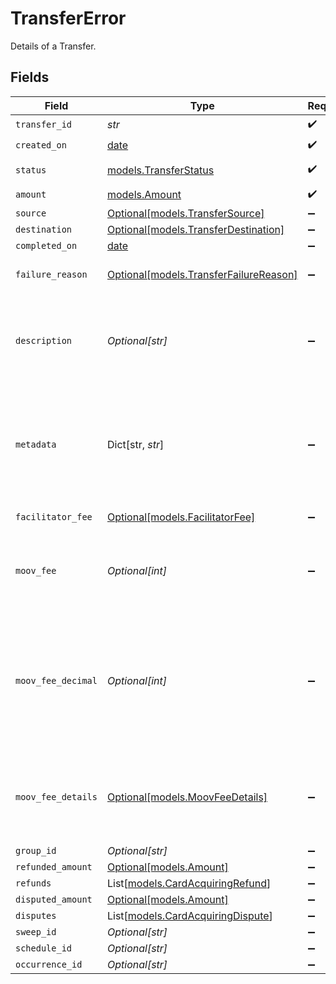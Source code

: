 # TransferError

Details of a Transfer.


## Fields

| Field                                                                                                        | Type                                                                                                         | Required                                                                                                     | Description                                                                                                  | Example                                                                                                      |
| ------------------------------------------------------------------------------------------------------------ | ------------------------------------------------------------------------------------------------------------ | ------------------------------------------------------------------------------------------------------------ | ------------------------------------------------------------------------------------------------------------ | ------------------------------------------------------------------------------------------------------------ |
| `transfer_id`                                                                                                | *str*                                                                                                        | :heavy_check_mark:                                                                                           | N/A                                                                                                          |                                                                                                              |
| `created_on`                                                                                                 | [date](https://docs.python.org/3/library/datetime.html#date-objects)                                         | :heavy_check_mark:                                                                                           | N/A                                                                                                          |                                                                                                              |
| `status`                                                                                                     | [models.TransferStatus](../models/transferstatus.md)                                                         | :heavy_check_mark:                                                                                           | Status of a transfer.                                                                                        |                                                                                                              |
| `amount`                                                                                                     | [models.Amount](../models/amount.md)                                                                         | :heavy_check_mark:                                                                                           | N/A                                                                                                          |                                                                                                              |
| `source`                                                                                                     | [Optional[models.TransferSource]](../models/transfersource.md)                                               | :heavy_minus_sign:                                                                                           | N/A                                                                                                          |                                                                                                              |
| `destination`                                                                                                | [Optional[models.TransferDestination]](../models/transferdestination.md)                                     | :heavy_minus_sign:                                                                                           | N/A                                                                                                          |                                                                                                              |
| `completed_on`                                                                                               | [date](https://docs.python.org/3/library/datetime.html#date-objects)                                         | :heavy_minus_sign:                                                                                           | N/A                                                                                                          |                                                                                                              |
| `failure_reason`                                                                                             | [Optional[models.TransferFailureReason]](../models/transferfailurereason.md)                                 | :heavy_minus_sign:                                                                                           | Reason for a transfer's failure.                                                                             |                                                                                                              |
| `description`                                                                                                | *Optional[str]*                                                                                              | :heavy_minus_sign:                                                                                           | An optional description of the transfer for your own internal use.                                           | Pay Instructor for May 15 Class                                                                              |
| `metadata`                                                                                                   | Dict[str, *str*]                                                                                             | :heavy_minus_sign:                                                                                           | Free-form key-value pair list. Useful for storing information that is not captured elsewhere.                | {<br/>"optional": "metadata"<br/>}                                                                           |
| `facilitator_fee`                                                                                            | [Optional[models.FacilitatorFee]](../models/facilitatorfee.md)                                               | :heavy_minus_sign:                                                                                           | Total or markup fee.                                                                                         |                                                                                                              |
| `moov_fee`                                                                                                   | *Optional[int]*                                                                                              | :heavy_minus_sign:                                                                                           | Fees charged to your platform account for transfers.                                                         |                                                                                                              |
| `moov_fee_decimal`                                                                                           | *Optional[int]*                                                                                              | :heavy_minus_sign:                                                                                           | Same as `moovFee`, but a decimal-formatted numerical string that represents up to 9 decimal place precision. |                                                                                                              |
| `moov_fee_details`                                                                                           | [Optional[models.MoovFeeDetails]](../models/moovfeedetails.md)                                               | :heavy_minus_sign:                                                                                           | Processing and pass-through costs that add up to the moovFee.                                                |                                                                                                              |
| `group_id`                                                                                                   | *Optional[str]*                                                                                              | :heavy_minus_sign:                                                                                           | N/A                                                                                                          |                                                                                                              |
| `refunded_amount`                                                                                            | [Optional[models.Amount]](../models/amount.md)                                                               | :heavy_minus_sign:                                                                                           | N/A                                                                                                          |                                                                                                              |
| `refunds`                                                                                                    | List[[models.CardAcquiringRefund](../models/cardacquiringrefund.md)]                                         | :heavy_minus_sign:                                                                                           | N/A                                                                                                          |                                                                                                              |
| `disputed_amount`                                                                                            | [Optional[models.Amount]](../models/amount.md)                                                               | :heavy_minus_sign:                                                                                           | N/A                                                                                                          |                                                                                                              |
| `disputes`                                                                                                   | List[[models.CardAcquiringDispute](../models/cardacquiringdispute.md)]                                       | :heavy_minus_sign:                                                                                           | N/A                                                                                                          |                                                                                                              |
| `sweep_id`                                                                                                   | *Optional[str]*                                                                                              | :heavy_minus_sign:                                                                                           | N/A                                                                                                          |                                                                                                              |
| `schedule_id`                                                                                                | *Optional[str]*                                                                                              | :heavy_minus_sign:                                                                                           | N/A                                                                                                          |                                                                                                              |
| `occurrence_id`                                                                                              | *Optional[str]*                                                                                              | :heavy_minus_sign:                                                                                           | N/A                                                                                                          |                                                                                                              |